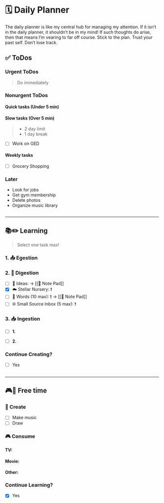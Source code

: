 # 🗓 Daily Planner

The daily planner is like my central hub for  managing my attention. If it isn’t in the daily planner, it shouldn’t be in my mind! If such thoughts do arise, then that means I’m vearing to far off course. Stick to the plan. Trust your past self. Don’t lose track.

## ✅ ToDos

### Urgent ToDos

> Do immediately



### Nonurgent ToDos

#### Quick tasks (Under 5 min)

#### Slow tasks (Over 5 min)

> - 2 day limit
> - 1 day break 

- [ ] Work on GED

#### Weekly tasks

- [ ] Grocery Shopping

### Later

- Look for jobs
- Get gym membership 
- Delete photos
- Organize music library

##
___

## **📚✏️ Learning**

> Select one task max!

### 1. 📤 Egestion

### 2. 📝 Digestion

- [ ] 💭 Ideas:  -> [[📝 Note Pad]]
- [x] ☁️ Stellar Nursery: ❗️
- [ ] 💬 Words (10 max): ❗️ -> [[📝 Note Pad]]
- [ ] 🌐 Small Source Inbox (5 max):  ❗️

### 3. 📥 Ingestion

- [ ] **1.** 


>
- [ ] **2.**

### Continue Creating?

- [ ] Yes

##
___

## **🎮🎨 Free time**

### 🎨 Create

- [ ] Make music
- [ ] Draw

### 🎮 Consume

#### TV:



#### Movie: 



#### Other:



### Continue Learning?

- [x] Yes

